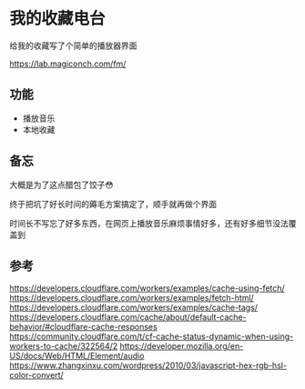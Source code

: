 # 我的收藏电台

给我的收藏写了个简单的播放器界面

https://lab.magiconch.com/fm/

## 功能
 - 播放音乐
 - 本地收藏

## 备忘
大概是为了这点醋包了饺子😳

终于把坑了好长时间的薅毛方案搞定了，顺手就再做个界面

时间长不写忘了好多东西，在网页上播放音乐麻烦事情好多，还有好多细节没法覆盖到


## 参考
https://developers.cloudflare.com/workers/examples/cache-using-fetch/
https://developers.cloudflare.com/workers/examples/fetch-html/
https://developers.cloudflare.com/workers/examples/cache-tags/
https://developers.cloudflare.com/cache/about/default-cache-behavior/#cloudflare-cache-responses
https://community.cloudflare.com/t/cf-cache-status-dynamic-when-using-workers-to-cache/322564/2
https://developer.mozilla.org/en-US/docs/Web/HTML/Element/audio
https://www.zhangxinxu.com/wordpress/2010/03/javascript-hex-rgb-hsl-color-convert/
